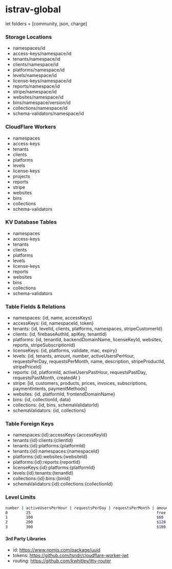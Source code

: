 istrav-global
========
let folders = [community, json, charge]

### Storage Locations
- namespaces/id
- access-keys/namespace/id
- tenants/namespace/id
- clients/namespace/id
- platforms/namespace/id
- levels/namespace/id
- license-keys/namespace/id
- reports/namespace/id
- stripe/namespace/id
- websites/namespace/id
- bins/namespace/version/id
- collections/namespace/id
- schema-validators/namespace/id

### CloudFlare Workers
- namespaces
- access-keys
- tenants
- clients
- platforms
- levels
- license-keys
- projects
- reports
- stripe
- websites
- bins
- collections
- schema-validators

### KV Database Tables
- namespaces
- access-keys
- tenants
- clients
- platforms
- levels
- license-keys
- reports
- websites
- bins
- collections
- schema-validators

### Table Fields & Relations
- namespaces: {id, name, accessKeys}
- accessKeys: {id, namespaceId, token}
- tenants: {id, levelId, clients, platforms, namespaces, stripeCustomerId}
- clients: {id, firebaseAuthId, apiKey, tenantId}
- platforms: {id, tenantId, backendDomainName, licenseKeyId, websites, reports, stripeSubscriptionId}
- licenseKeys: {id, platforms, validate, mac, expiry}
- levels: {id, tenants, amount, number, activeUsersPerHour, requestsPerDay, requestsPerMonth, name, description, stripeProductId, stripePriceId}
- reports: {id, platformId, activeUsersPastHour, requestsPastDay, requestsPastMonth, createdAt }
- stripe: [id, customers, products, prices, invoices, subscriptions, paymentIntents, paymentMethods]
- websites: {id, platformId, frontendDomainName}
- bins: {id, collectionId, data}
- collections: {id, bins, schemaValidatorId}
- schemaValidators: {id, collections}

### Table Foreign Keys
- namespaces:{id}:accessKeys:{accessKeyId}
- tenants:{id}:clients:{clientId}
- tenants:{id}:platforms:{platformId}
- tenants:{id}:namespaces:{namespaceId}
- platforms:{id}:websites:{websiteId}
- platforms:{id}:reports:{reportId}
- licenseKeys:{id}:platforms:{platformId}
- levels:{id}:tenants:{tenantId}
- collections:{id}:bins:{binId}
- schemaValidators:{id}:collections:{collectionId}

### Level Limits
```bash
number | activeUsersPerHour | requestsPerDay | requestsPerMonth | amount
0        25                                                       free  
1        100                                                      $60
2        200                                                      $120
3        300                                                      $180
```

#### 3rd Party Libraries
- id: https://www.npmjs.com/package/uuid
- tokens: https://github.com/tsndr/cloudflare-worker-jwt
- routing: https://github.com/kwhitley/itty-router
